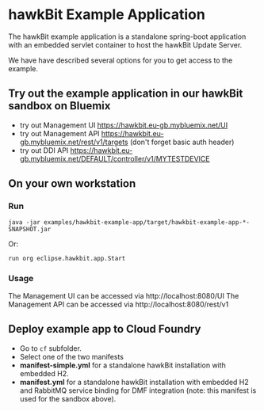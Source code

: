 # hawkBit Example Application
The hawkBit example application is a standalone spring-boot application with an embedded servlet container to host the hawkBit Update Server.

We have have described several options for you to get access to the example.

## Try out the example application in our hawkBit sandbox on Bluemix
- try out Management UI https://hawkbit.eu-gb.mybluemix.net/UI
- try out Management API https://hawkbit.eu-gb.mybluemix.net/rest/v1/targets (don't forget basic auth header)
- try out DDI API https://hawkbit.eu-gb.mybluemix.net/DEFAULT/controller/v1/MYTESTDEVICE

## On your own workstation
### Run
```
java -jar examples/hawkbit-example-app/target/hawkbit-example-app-*-SNAPSHOT.jar
```
Or:
```
run org eclipse.hawkbit.app.Start
```

### Usage
The Management UI can be accessed via http://localhost:8080/UI
The Management API can be accessed via http://localhost:8080/rest/v1

## Deploy example app to Cloud Foundry

- Go to ```cf``` subfolder.
- Select one of the two manifests
 - **manifest-simple.yml** for a standalone hawkBit installation with embedded H2.
 - **manifest.yml**  for a standalone hawkBit installation with embedded H2 and RabbitMQ service binding for DMF integration (note: this manifest is used for the sandbox above).
